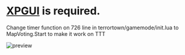 # [XPGUI](https://github.com/cresterienvogel/XPGUI) is required.
Change timer function on 726 line in terrortown/gamemode/init.lua to MapVoting.Start to make it work on TTT

![preview](https://i.imgur.com/jBcTfzf.png)
